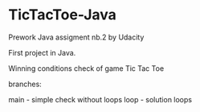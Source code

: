 # TicTacToe-Java
Prework Java assigment nb.2 
by Udacity

First project in Java.

Winning conditions check of game Tic Tac Toe

branches:

main - simple check without loops
loop - solution loops
